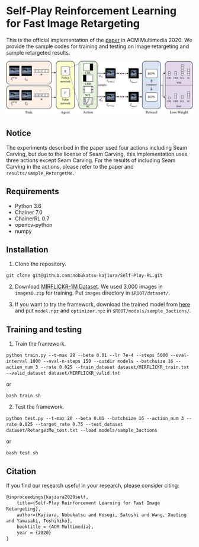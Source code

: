 # Self-Play Reinforcement Learning for Fast Image Retargeting 
This is the official implementation of the [paper](https://arxiv.org/abs/2010.00909) in ACM Multimedia 2020.
We provide the sample codes for training and testing on image retargeting and sample retargeted results.

<p align="left">
<img src="figure/proposed_method.png" alt="architecture" width="875px">
</p>

## Notice
The experiments described in the paper used four actions including Seam Carving, but due to the license of Seam Carving, this implementation uses three actions except Seam Carving.
For the results of including Seam Carving in the actions, please refer to the paper and ```results/sample_RetargetMe```.

## Requirements
- Python 3.6
- Chainer 7.0
- ChainerRL 0.7
- opencv-python
- numpy

## Installation
1. Clone the repository.
  ```Shell
  git clone git@github.com:nobukatsu-kajiura/Self-Play-RL.git
  ```

2. Download [MIRFLICKR-1M Dataset](http://press.liacs.nl/mirflickr/mirdownload.html).
  We used 3,000 images in `images0.zip` for training.
  Put `images` directory in `$ROOT/dataset/`.

3. If you want to try the framework, download the trained model from [here](https://1drv.ms/u/s!Amw5GOOdpjbj9mUNk5ZzfwI1EZTo?e=7iQSZH) and put `model.npz` and `optimizer.npz` in `$ROOT/models/sample_3actions/`.

## Training and testing
1. Train the framework.
```Shell
python train.py --t-max 20 --beta 0.01 --lr 7e-4 --steps 5000 --eval-interval 1000 --eval-n-steps 150 --outdir models --batchsize 16 --action_num 3 --rate 0.025 --train_dataset dataset/MIRFLICKR_train.txt --valid_dataset dataset/MIRFLICKR_valid.txt
```
or
```Shell
bash train.sh
```
2. Test the framework.
```Shell
python test.py --t-max 20 --beta 0.01 --batchsize 16 --action_num 3 --rate 0.025 --target_rate 0.75 --test_dataset dataset/RetargetMe_test.txt --load models/sample_3actions
```
or
```Shell
bash test.sh
```

## Citation
If you find our research useful in your research, please consider citing:

    @inproceedings{kajiura2020self,
        title={Self-Play Reinforcement Learning for Fast Image Retargeting},
        author={Kajiura, Nobukatsu and Kosugi, Satoshi and Wang, Xueting and Yamasaki, Toshihiko},
        booktitle = {ACM Multimedia},
        year = {2020}
    }